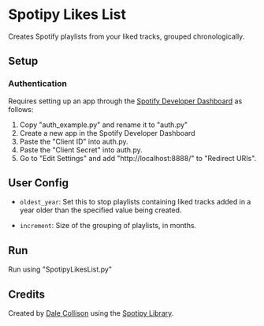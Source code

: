 # Spotipy Likes List

Creates Spotify playlists from your liked tracks, grouped chronologically.

## Setup

### Authentication

Requires setting up an app through
the [Spotify Developer Dashboard](https://developer.spotify.com/dashboard) as follows:

1. Copy "auth_example.py" and rename it to "auth.py"
2. Create a new app in the Spotify Developer Dashboard
3. Paste the "Client ID" into auth.py.
4. Paste the "Client Secret" into auth.py.
5. Go to "Edit Settings" and add "http://localhost:8888/" to "Redirect URIs".

## User Config

- ```oldest_year```: Set this to stop playlists containing liked tracks added in a year older than
  the specified value being created.

- ```increment```: Size of the grouping of playlists, in months.

## Run

Run using "SpotipyLikesList.py"

## Credits

Created by [Dale Collison](https://github.com/dcollison) using
the [Spotipy Library](https://spotipy.readthedocs.io/en/master/).

